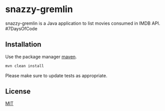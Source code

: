 # snazzy-gremlin

snazzy-gremlin is a Java application to list movies consumed in IMDB API.
#7DaysOfCode
## Installation

Use the package manager [maven](https://maven.apache.org/).

```bash
mvn clean install
```

Please make sure to update tests as appropriate.

## License
[MIT](https://choosealicense.com/licenses/mit/)